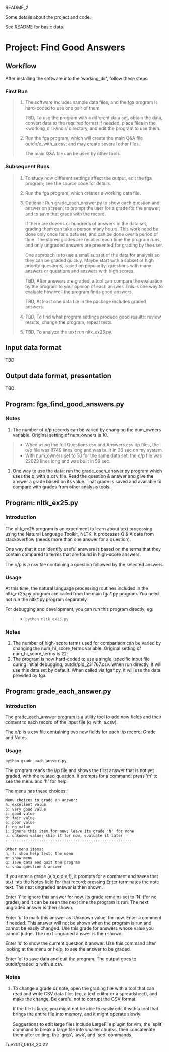 README\_2

Some details about the project and code.

See README for basic data.

Project: **Find Good Answers**
==============================

Workflow
--------

After installing the software into the 'working\_dir', follow these steps.

### First Run

> 1.  The software includes sample data files, and the fga program is hard-coded to use one pair of them.
>
>     TBD, To use the program with a different data set, obtain the data, convert data to the required format if needed, place files in the &lt;working\_dir&gt;/indir/ directory, and edit the program to use them.
>
> 2.  Run the fga program, which will create the main Q&A file outdir/q\_with\_a.csv; and may create several other files.
>
>     The main Q&A file can be used by other tools.
>
### Subsequent Runs

> 1.  To study how different settings affect the output, edit the fga program; see the source code for details.
>
> 2.  Run the fga program, which creates a working data file.
>
> 3.  Optional: Run grade\_each\_answer.py to show each question and answer on screen; to prompt the user for a grade for the answer; and to save that grade with the record.
>
>     If there are dozens or hundreds of answers in the data set, grading them can take a person many hours. This work need be done only once for a data set, and can be done over a period of time. The stored grades are recalled each time the program runs, and only ungraded answers are presented for grading by the user.
>
>     One approach is to use a small subset of the data for analysis so they can be graded quickly. Maybe start with a subset of high priority questions, based on popularity: questions with many answers or questions and answers with high scores.
>
>     TBD, After answers are graded, a tool can compare the evaluation by the program to your opinion of each answer. This is one way to evaluate how well the program finds good answers.
>
>     TBD, At least one data file in the package includes graded answers.
>
> 4.  TBD, To find what program settings produce good results: review results; change the program; repeat tests.
>
> 5.  TBD, To analyze the text run nltk\_ex25.py.
>

Input data format
-----------------

TBD

Output data format, presentation
--------------------------------

TBD

Program: **fga\_find\_good\_answers.py**
----------------------------------------

### Notes

1.  The number of o/p records can be varied by changing the num\_owners variable. Original setting of num\_owners is 10.

> -   When using the full Questions.csv and Answers.csv i/p files, the o/p file was 8749 lines long and was built in 36 sec on my system.
> -   With num\_owners set to 50 for the same data set, the o/p file was 22023 lines long and was built in 59 sec.

1.  One way to use the data: run the grade\_each\_answer.py program which uses the q\_with\_a.csv file. Read the question & answer and give the answer a grade based on its value. That grade is saved and available to compare with grades from other analysis tools.

Program: **nltk\_ex25.py**
--------------------------

### Introduction

The nltk\_ex25 program is an experiment to learn about text processing using the Natural Language Toolkit, NLTK. It processes Q & A data from stackoverflow (needs more than one answer for a question).

One way that it can identify useful answers is based on the terms that they contain compared to terms that are found in high-score answers.

The o/p is a csv file containing a question followed by the selected answers.

### Usage

At this time, the natural language processing routines included in the nltk\_ex25.py program are called from the main fga\*.py program. You need not run the nltk\*.py program separately.

For debugging and development, you can run this program directly, eg:

> -   `python nltk_ex25.py`

### Notes

1.  The number of high-score terms used for comparison can be varied by changing the num\_hi\_score\_terms variable. Original setting of num\_hi\_score\_terms is 22.
2.  The program is now hard-coded to use a single, specific input file during initial debugging, outdir/pid\_231767.csv. When run directly, it will use this data set by default. When called via fga\*.py, it will use the data provided by fga.

Program: **grade\_each\_answer.py**
-----------------------------------

### Introduction

The grade\_each\_answer program is a utility tool to add new fields and their content to each record of the input file (q\_with\_a.csv).

The o/p is a csv file containing two new fields for each i/p record: Grade and Notes.

### Usage

`python grade_each_answer.py`

The program reads the i/p file and shows the first answer that is not yet graded, with the related question. It prompts for a command; press 'm' to see the menu and 'h' for help.

The menu has these choices:

``` literal-block
Menu choices to grade an answer:
a: excellent value
b: very good value
c: good value
d: fair value
e: poor value
f: no value
i: ignore this item for now; leave its grade 'N' for none
u: unknown value; skip it for now, evaluate it later
.........................................................

Other menu items:
h, ?: show help text, the menu
m: show menu
q: save data and quit the program
s: show question & answer
```

If you enter a grade (a,b,c,d,e,f), it prompts for a comment and saves that text into the Notes field for that record; pressing Enter terminates the note text. The next ungraded answer is then shown.

Enter 'i' to ignore this answer for now. Its grade remains set to 'N' (for no grade), and it can be seen the next time the program is run. The next ungraded answer is then shown.

Enter 'u' to mark this answer as 'Unknown value' for now. Enter a comment if needed. This answer will not be shown when the program is run and cannot be easily changed. Use this grade for answers whose value you cannot judge. The next ungraded answer is then shown.

Enter 's' to show the current question & answer. Use this command after looking at the menu or help, to see the answer to be graded.

Enter 'q' to save data and quit the program. The output goes to outdir/graded\_q\_with\_a.csv.

### Notes

1.  To change a grade or note, open the grading file with a tool that can read and write CSV data files (eg, a text editor or a spreadsheet), and make the change. Be careful not to corrupt the CSV format.

    If the file is large, you might not be able to easily edit it with a tool that brings the entire file into memory, and it might operate slowly.

    Suggestions to edit large files include LargeFile plugin for vim; the 'split' command to break a large file into smaller chunks, then concatenate them after editing; the 'grep', 'awk', and 'sed' commands.

Tue2017\_0613\_20:22


